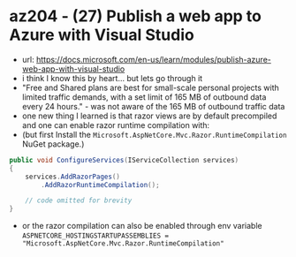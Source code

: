 # az204 - (27) Publish a web app to Azure with Visual Studio

- url: <https://docs.microsoft.com/en-us/learn/modules/publish-azure-web-app-with-visual-studio>
- i think I know this by heart... but lets go through it
- "Free and Shared plans are best for small-scale personal projects with limited traffic demands, with a set limit of 165 MB of outbound data every 24 hours." - was not aware of the 165 MB of outbound traffic data
- one new thing I learned is that razor views are by default precompiled and one can enable razor runtime compilation with:
- (but first Install the `Microsoft.AspNetCore.Mvc.Razor.RuntimeCompilation` NuGet package.)

```csharp
public void ConfigureServices(IServiceCollection services)
{
    services.AddRazorPages()
        .AddRazorRuntimeCompilation();

    // code omitted for brevity
}
```

- or the razor compilation can also be enabled through env variable `ASPNETCORE_HOSTINGSTARTUPASSEMBLIES = "Microsoft.AspNetCore.Mvc.Razor.RuntimeCompilation"`
